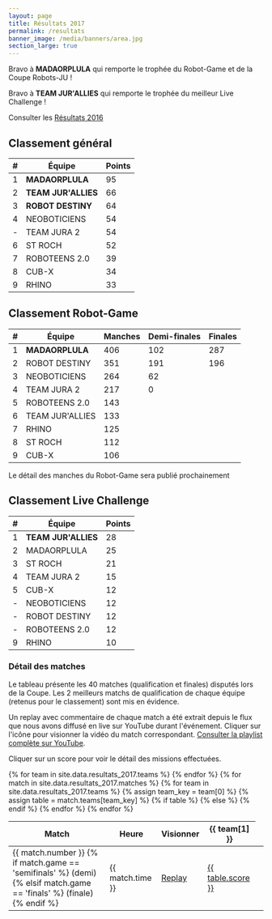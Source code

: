 ```yaml
---
layout: page
title: Résultats 2017
permalink: /resultats
banner_image: /media/banners/area.jpg
section_large: true
---
```


<div class="results-page" markdown="1">

<i class="fa fa-trophy" aria-hidden="true"></i>
Bravo à **MADAORPLULA** qui remporte le trophée du Robot-Game et de la Coupe Robots-JU !

<i class="fa fa-trophy" aria-hidden="true"></i>
Bravo à **TEAM JUR'ALLIES** qui remporte le trophée du meilleur Live Challenge !

<i class="fa fa-link" aria-hidden="true"></i>
Consulter les [Résultats 2016](/resultats-2016)

## Classement général

| # | Équipe              | Points |
| - | ------------------- | ------ |
| 1 | **MADAORPLULA**     | 95     |
| 2 | **TEAM JUR'ALLIES** | 66     |
| 3 | **ROBOT DESTINY**   | 64     |
| 4 | NEOBOTICIENS        | 54     |
| - | TEAM JURA 2         | 54     |
| 6 | ST ROCH             | 52     |
| 7 | ROBOTEENS 2.0       | 39     |
| 8 | CUB-X               | 34     |
| 9 | RHINO               | 33     |

## Classement Robot-Game

| # | Équipe          | Manches | Demi-finales | Finales |
| - | --------------- | ------- | ------------ | ------- |
| 1 | **MADAORPLULA** | 406     | 102          | 287     |
| 2 | ROBOT DESTINY   | 351     | 191          | 196     |
| 3 | NEOBOTICIENS    | 264     | 62           |
| 4 | TEAM JURA 2     | 217     | 0            |
| 5 | ROBOTEENS 2.0   | 143     |
| 6 | TEAM JUR'ALLIES | 133     |
| 7 | RHINO           | 125     |
| 8 | ST ROCH         | 112     |
| 9 | CUB-X           | 106     |

<i class="fa fa-info" aria-hidden="true"></i>
Le détail des manches du Robot-Game sera publié prochainement

## Classement Live Challenge

| # | Équipe              | Points |
| - | ------------------- | ------ |
| 1 | **TEAM JUR'ALLIES** | 28     |
| 2 | MADAORPLULA         | 25     |
| 3 | ST ROCH             | 21     |
| 4 | TEAM JURA 2         | 15     |
| 5 | CUB-X               | 12     |
| - | NEOBOTICIENS        | 12     |
| - | ROBOT DESTINY       | 12     |
| - | ROBOTEENS 2.0       | 12     |
| 9 | RHINO               | 10     |

### Détail des matches

Le tableau présente les 40 matches (qualification et finales) disputés lors de la Coupe.
Les 2 meilleurs matchs de qualification de chaque équipe (retenus pour le classement) sont mis en évidence.

<i class="fa fa-youtube-play" aria-hidden="true"></i>
Un replay avec commentaire de chaque match a été extrait depuis le flux que nous avons diffusé en live sur YouTube durant l'événement.
Cliquer sur l'icône pour visionner la vidéo du match correspondant.
[Consulter la playlist complète sur YouTube](https://www.youtube.com/playlist?list=PLJd3CiuQpT1z9fcnwxogYAnv6D_0vftHb).

<i class="fa fa-mouse-pointer" aria-hidden="true"></i>
Cliquer sur un score pour voir le détail des missions effectuées.

<table>
	<thead>
		<tr>
			<th>Match</th>
			<th>Heure</th>
			<th>Visionner</th>
			{% for team in site.data.resultats_2017.teams %}
			<th class="small-title">{{ team[1] }}</th>
			{% endfor %}
		</tr>
	</thead>
	<tbody>
	    {% for match in site.data.resultats_2017.matches %}
	    <tr>
	        <td>
	            {{ match.number }}
	            {% if match.game == 'semifinals' %}
	            (demi)
	            {% elsif match.game == 'finals' %}
	            (finale)
	            {% endif %}
            </td>
	        <td>{{ match.time }}</td>
	        <td><a title="Replay" href="https://www.youtube.com/watch?v={{ match.youtube }}" data-youtube="{{ match.youtube }}">
	            <i class="fa fa-youtube-play" aria-hidden="true"></i>
	            Replay
            </a></td>
			{% for team in site.data.resultats_2017.teams %}
			{% assign team_key = team[0] %}
			{% assign table = match.teams[team_key] %}
	        {% if table %}
	        <td title="Match {{ match.number }} {{ match.time }}, table {{ table.table }}, équipe {{ team[1] }}{% if table.best %} (meilleur match de qualification){% endif %}"{% if table.best %} class="best-score"{% endif %}>
	            <a href="https://fll-scoreboard-2016.robots-ju.ch/#{{ table.scoreboard | jsonify | xml_escape }}" class="js-scoreboard">{{ table.score }}</a>
            </td>
	        {% else %}
	        <td></td>
	        {% endif %}
	        {% endfor %}
	    </tr>
	    {% endfor %}
	</tbody>
</table>

<div class="content-overlay" id="js-overlay" style="display:none;">
    <div class="overlay-modal">
        <div class="overlay-header">
            <div class="close">Fermer <i class="fa fa-close"></i></div>
        </div>
        <div class="overlay-content" id="js-overlay-content"></div>
        <div class="overlay-footer">
            <a id="js-overlay-link" href="#" target="_blank">Ouvrir dans un nouvel onglet <i class="fa fa-external-link"></i></a>
        </div>
   </div>
</div>

<script>

(function() {
    var o = document.getElementById('js-overlay');
    var oc = document.getElementById('js-overlay-content');
    var ol = document.getElementById('js-overlay-link');

    function closeModal() {
        oc.innerHTML = '';
        o.style.display = 'none';
    }

    [].forEach.call(document.querySelectorAll('[data-youtube]'), function(a) {
        a.addEventListener('click', function(e) {
            e.preventDefault();
            oc.innerHTML = '<iframe width="853" height="480" src="https://www.youtube.com/embed/' + a.dataset.youtube + '" frameborder="0" allowfullscreen></iframe>';
            ol.href = a.href;
            o.style.display = 'block';
        });
    });

    [].forEach.call(document.querySelectorAll('.js-scoreboard'), function(a) {
        a.addEventListener('click', function(e) {
            e.preventDefault();
            oc.innerHTML = '<iframe width="853" height="600" src="' + a.href + '" frameborder="0"></iframe>';
            ol.href = a.href;
            o.style.display = 'block';
        });
    });

    document.querySelector('#js-overlay .close').addEventListener('click', closeModal);
    o.addEventListener('click', function(e) {
        if (e.target === o) {
            closeModal();
        }
    });
})();

</script>

</div>
